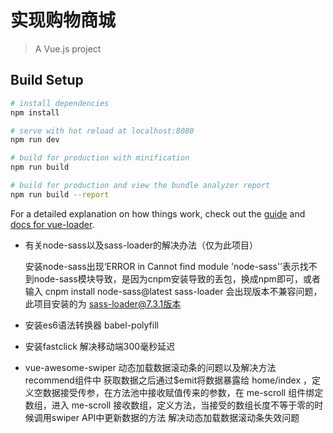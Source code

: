 # 实现购物商城

> A Vue.js project

## Build Setup

``` bash
# install dependencies
npm install

# serve with hot reload at localhost:8080
npm run dev

# build for production with minification
npm run build

# build for production and view the bundle analyzer report
npm run build --report
```

For a detailed explanation on how things work, check out the [guide](http://vuejs-templates.github.io/webpack/) and [docs for vue-loader](http://vuejs.github.io/vue-loader).


- 有关node-sass以及sass-loader的解决办法（仅为此项目）
  
  安装node-sass出现‘ERROR in Cannot find module 'node-sass'’表示找不到node-sass模块导致，是因为cnpm安装导致的丢包，换成npm即可，或者输入 cnpm install node-sass@latest
  sass-loader 会出现版本不兼容问题，此项目安装的为 sass-loader@7.3.1版本

- 安装es6语法转换器 babel-polyfill
- 安装fastclick 解决移动端300毫秒延迟
- vue-awesome-swiper 动态加载数据滚动条的问题以及解决方法
  recommend组件中 获取数据之后通过$emit将数据暴露给 home/index ，定义空数据接受传参，在方法池中接收赋值传来的参数，在 me-scroll 组件绑定数组，进入 me-scroll 接收数组，定义方法，当接受的数组长度不等于零的时候调用swiper API中更新数据的方法 解决动态加载数据滚动条失效问题